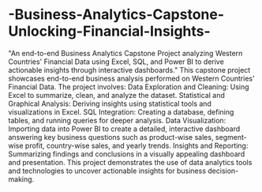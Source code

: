 # -Business-Analytics-Capstone-Unlocking-Financial-Insights-
"An end-to-end Business Analytics Capstone Project analyzing Western Countries' Financial Data using Excel, SQL, and Power BI to derive actionable insights through interactive dashboards."
This capstone project showcases end-to-end business analysis performed on Western Countries' Financial Data. The project involves:
Data Exploration and Cleaning: Using Excel to summarize, clean, and analyze the dataset.
Statistical and Graphical Analysis: Deriving insights using statistical tools and visualizations in Excel.
SQL Integration: Creating a database, defining tables, and running queries for deeper analysis.
Data Visualization: Importing data into Power BI to create a detailed, interactive dashboard answering key business questions such as product-wise sales, segment-wise profit, country-wise sales, and yearly trends.
Insights and Reporting: Summarizing findings and conclusions in a visually appealing dashboard and presentation.
This project demonstrates the use of data analytics tools and technologies to uncover actionable insights for business decision-making.
